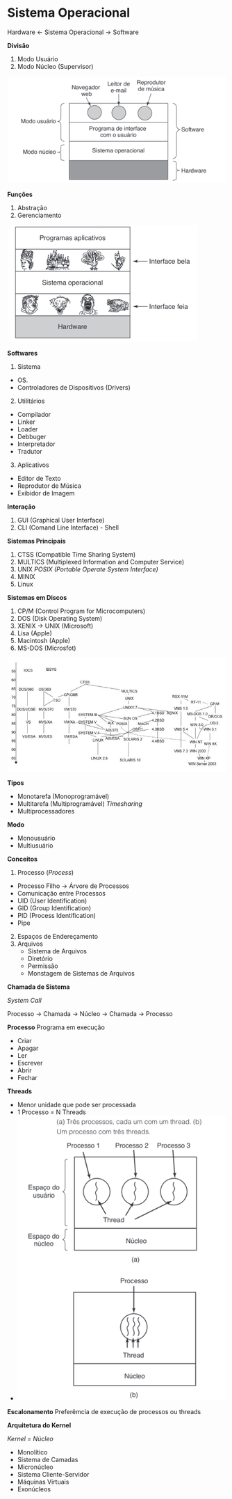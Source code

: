 # Sistema Operacional

Hardware <- Sistema Operacional -> Software

**Divisão**
1. Modo Usuário
2. Modo Núcleo (Supervisor)


![Camadas](img1.png)

**Funções**
1. Abstração
2. Gerenciamento

![Abstração](img2.png)


**Softwares**
1. Sistema
  * OS.
  * Controladores de Dispositivos (Drivers)
2. Utilitários
  * Compilador
  * Linker
  * Loader
  * Debbuger
  * Interpretador
  * Tradutor
3. Aplicativos
  * Editor de Texto
  * Reprodutor de Música
  * Exibidor de Imagem

**Interação**
1. GUI (Graphical User Interface)
2. CLI (Comand Line Interface) - Shell

**Sistemas Principais**
1. CTSS (Compatible Time Sharing System)
2. MULTICS (Multiplexed Information and Computer Service)
3. UNIX
   *POSIX (Portable Operate System Interface)*
5. MINIX
6. Linux

**Sistemas em Discos**
1. CP/M (Control Program for Microcomputers)
2. DOS (Disk Operating System)
3. XENIX -> UNIX (Microsoft)
4. Lisa (Apple)
5. Macintosh (Apple)
6. MS-DOS (Microsfot)


![Timeline](img3.png)

**Tipos**
* Monotarefa (Monoprogramável)
* Multitarefa (Multiprogramável)
 *Timesharing*
* Multiprocessadores

**Modo**
* Monousuário
* Multiusuário

**Conceitos**
1. Processo (*Process*)
  * Processo Filho -> Árvore de Processos
  * Comunicação entre Processos
  * UID (User Identification)
  * GID (Group Identification)
  * PID (Process Identification)
  * Pipe
2. Espaços de Endereçamento
3. Arquivos
   * Sistema de Arquivos
   * Diretório
   * Permissão
   * Monstagem de Sistemas de Arquivos

**Chamada de Sistema**

*System Call*

Processo -> Chamada -> Núcleo -> Chamada -> Processo

**Processo**
Programa em execução
* Criar
* Apagar
* Ler
* Escrever
* Abrir
* Fechar

**Threads**
* Menor unidade que pode ser processada
* 1 Processo = N Threads
* ![Camadas](img8.png)

**Escalonamento**
Preferêmcia de execução de processos ou threads

**Arquitetura do Kernel**

*Kernel = Núcleo*
* Monolítico
* Sistema de Camadas
* Micronúcleo
* Sistema Cliente-Servidor
* Máquinas Virtuais
* Exonúcleos


